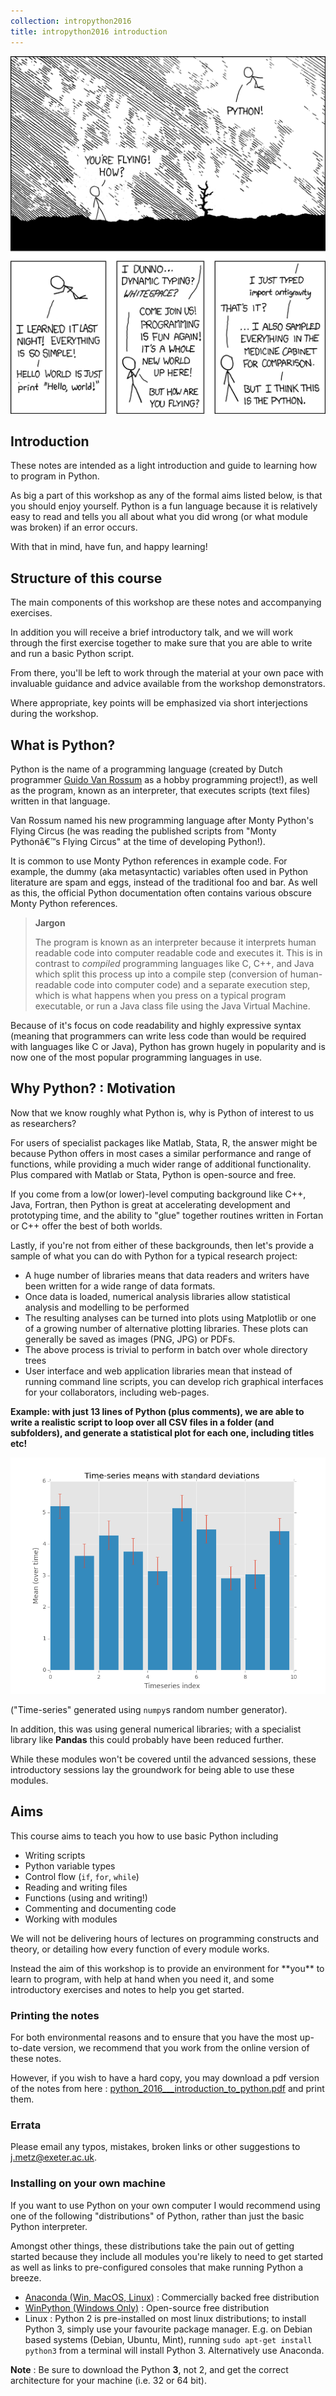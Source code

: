 ```yaml
---
collection: intropython2016
title: intropython2016 introduction
---
```

[![XKCD comic](images/python.png)](http://xkcd.com/353/)

## Introduction

These notes are intended as a light introduction and guide
to learning how to program in Python.

As big a part of this workshop as any of the formal aims listed below, 
is that you should enjoy yourself. Python is a fun language because it is
relatively easy to read and tells you all about what you did wrong (or what 
module was broken) if an error occurs.

With that in mind, have fun, and happy learning!

## Structure of this course

The main components of this workshop are these notes and accompanying 
exercises. 

In addition you will receive a brief introductory talk, and we 
will work through the first exercise together to make sure that you are 
able to write and run a basic Python script. 

From there, you'll be left to work through the material at your own pace
with invaluable guidance and advice available from the workshop demonstrators. 

Where appropriate, key points will be emphasized via short interjections 
during the workshop. 


## What is Python?

Python is the name of a programming language (created by Dutch 
programmer [Guido Van Rossum](https://en.wikipedia.org/wiki/Guido_van_Rossum)
as a hobby programming project!), as well as the program, known as 
an interpreter, that executes scripts (text files) written in that language. 

Van Rossum named his new programming language after Monty Python's Flying Circus 
(he was reading the published scripts from "Monty Pythonâ€™s Flying Circus" at the 
time of developing Python!). 

It is common to use Monty Python references in example code. 
For example, the dummy (aka metasyntactic) variables often used in Python 
literature are spam and eggs, instead of the traditional foo and bar.
As well as this, the official Python documentation often contains various 
obscure Monty Python references.


> **Jargon**
> 
> The program is known as an interpreter because it interprets 
> human readable code into computer readable code and executes it. 
> This is in contrast to *compiled* programming languages like C, C++, 
> and Java which split this process up into a compile step (conversion of 
> human-readable code into computer code) and a separate execution step, which 
> is what happens when you press on a typical program executable, or run a 
> Java class file using the Java Virtual Machine. 

Because of it's focus on code readability and highly expressive syntax 
(meaning that programmers can write less code than would be required with 
languages like C or Java), Python has grown hugely in popularity and 
is now one of the most popular programming languages in use. 


## Why Python? : Motivation

Now that we know roughly what Python is, why is Python of interest to 
us as researchers? 

For users of specialist packages like Matlab, Stata, R, the answer
might be because Python offers in most cases a similar performance 
and range of functions, 
while providing a much wider range of additional functionality. Plus
compared with Matlab or Stata, Python is open-source and free. 

If you come from a low(or lower)-level computing background like C++, 
Java, Fortran, then Python is great at accelerating development and 
prototyping time, and the ability to "glue" together routines written 
in Fortan or C++ offer the best of both worlds. 

Lastly, if you're not from either of these backgrounds, then let's 
provide a sample of what you can do with Python for a 
typical research project: 

* A huge number of libraries means that data readers and writers 
  have been written for a wide range of data formats. 
* Once data is loaded, numerical analysis libraries allow 
  statistical analysis and modelling to be performed
* The resulting analyses can be turned into plots using Matplotlib
  or one of a growing number of alternative plotting libraries. These
  plots can generally be saved as images (PNG, JPG) or PDFs. 
* The above process is trivial to perform in batch over whole directory
  trees
* User interface and web application libraries mean that instead of running
  command line scripts, you can develop rich graphical interfaces for your 
  collaborators, including web-pages. 


**Example: with just 13 lines of Python (plus comments), we are able to write 
a realistic script to 
loop over all CSV files in a folder (and subfolders), and 
generate a statistical plot for each one, including titles etc!**

![Sample result](images/sample_result.png)

("Time-series" generated using `numpy`s random number generator).  

<tutorial-page-exercise 
    dlgid="initial-sample-01" url="content/python2016_intro/initial_code_sample.md" 
    buttontext="See code">
</tutorial-page-exercise>


In addition, this was using general numerical libraries; with a specialist 
library like **Pandas** this could probably have been reduced further.

While these modules won't be covered until the advanced sessions, 
these introductory sessions lay the groundwork for being able to 
use these modules. 

## Aims

This course aims to teach you how to use basic Python including 

* Writing scripts
* Python variable types
* Control flow (``if``, ``for``, ``while``)
* Reading and writing files
* Functions (using and writing!)
* Commenting and documenting code
* Working with modules

We will not be delivering hours of lectures on programming constructs and
theory, or detailing how every function of every module works. 

<div class="important-section">
Instead the aim of this workshop is to provide an environment for **you** 
to learn to program, with help at hand when you need it, and some introductory 
exercises and notes to help you get started. 
</div>

### Printing the notes

For both environmental reasons and to ensure that you have the most 
up-to-date version, we recommend that you work from the online version of
these notes.

However, if you wish to have a hard copy, you may download a pdf version
of the notes from here : [python_2016___introduction_to_python.pdf](/python_2016___introduction_to_python.pdf) and print them.

### Errata

Please email any typos, mistakes, broken links or other suggestions to
<j.metz@exeter.ac.uk>.

### Installing on your own machine


If you want to use Python on your own computer I would recommend using
one of the following "distributions" of Python, rather than just the 
basic Python interpreter. 

Amongst other things, these distributions take the pain out of getting 
started because they include all modules you're likely to need to get started
as well as links to pre-configured consoles that make running Python a breeze.  

* [Anaconda (Win, MacOS, Linux)](https://www.continuum.io/downloads) : Commercially backed free distribution
* [WinPython (Windows Only)](https://winpython.github.io/) : Open-source free distribution
* Linux : Python 2 is pre-installed on most linux distributions; to install Python 3, simply use your favourite package manager. E.g. on Debian based systems (Debian, Ubuntu, Mint), running `sudo apt-get install python3` from a terminal will install Python 3. Alternatively use Anaconda.

**Note** : Be sure to download the Python **3**, not 2, and get the correct architecture for your machine (i.e. 32 or 64 bit). 
